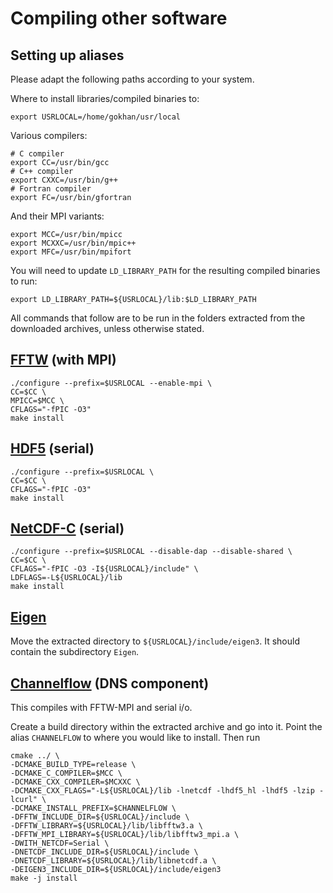 # Compiling other software
## Setting up aliases
Please adapt the following paths according to your system.

Where to install libraries/compiled binaries to:
```
export USRLOCAL=/home/gokhan/usr/local
```
Various compilers:
```
# C compiler
export CC=/usr/bin/gcc
# C++ compiler
export CXXC=/usr/bin/g++
# Fortran compiler
export FC=/usr/bin/gfortran
```
And their MPI variants:
```
export MCC=/usr/bin/mpicc
export MCXXC=/usr/bin/mpic++
export MFC=/usr/bin/mpifort
```
You will need to update `LD_LIBRARY_PATH` for the resulting compiled binaries
to run:
```
export LD_LIBRARY_PATH=${USRLOCAL}/lib:$LD_LIBRARY_PATH
```
All commands that follow are to be run in the folders extracted from
the downloaded archives, unless otherwise stated.

## [FFTW](https://www.fftw.org/download.html) (with MPI)
```
./configure --prefix=$USRLOCAL --enable-mpi \
CC=$CC \
MPICC=$MCC \
CFLAGS="-fPIC -O3"
make install
```

## [HDF5](https://www.hdfgroup.org/downloads/hdf5) (serial)
```
./configure --prefix=$USRLOCAL \
CC=$CC \
CFLAGS="-fPIC -O3"
make install
```

## [NetCDF-C](https://www.unidata.ucar.edu/downloads/netcdf) (serial)
```
./configure --prefix=$USRLOCAL --disable-dap --disable-shared \
CC=$CC \
CFLAGS="-fPIC -O3 -I${USRLOCAL}/include" \
LDFLAGS=-L${USRLOCAL}/lib
make install
```

## [Eigen](https://gitlab.com/libeigen/eigen/-/releases)
Move the extracted directory to `${USRLOCAL}/include/eigen3`.
It should contain the subdirectory `Eigen`.

## [Channelflow](https://github.com/epfl-ecps/channelflow) (DNS component)
This compiles with FFTW-MPI and serial i/o.

Create a build directory within the extracted archive and go into it.
Point the alias `CHANNELFLOW` to where you would like to install.
Then run
```
cmake ../ \
-DCMAKE_BUILD_TYPE=release \
-DCMAKE_C_COMPILER=$MCC \
-DCMAKE_CXX_COMPILER=$MCXXC \
-DCMAKE_CXX_FLAGS="-L${USRLOCAL}/lib -lnetcdf -lhdf5_hl -lhdf5 -lzip -lcurl" \
-DCMAKE_INSTALL_PREFIX=$CHANNELFLOW \
-DFFTW_INCLUDE_DIR=${USRLOCAL}/include \
-DFFTW_LIBRARY=${USRLOCAL}/lib/libfftw3.a \
-DFFTW_MPI_LIBRARY=${USRLOCAL}/lib/libfftw3_mpi.a \
-DWITH_NETCDF=Serial \
-DNETCDF_INCLUDE_DIR=${USRLOCAL}/include \
-DNETCDF_LIBRARY=${USRLOCAL}/lib/libnetcdf.a \
-DEIGEN3_INCLUDE_DIR=${USRLOCAL}/include/eigen3
make -j install
```
